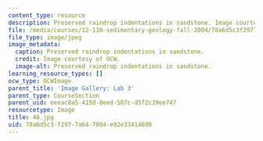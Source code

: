 ```yaml
---
content_type: resource
description: Preserved raindrop indentations in sandstone. Image courtesy of OCW.
file: /media/courses/12-110-sedimentary-geology-fall-2004/78a6d5c3f2977a647004e92e33414699_46.jpg
file_type: image/jpeg
image_metadata:
  caption: Preserved raindrop indentations in sandstone.
  credit: Image courtesy of OCW.
  image-alt: Preserved raindrop indentations in sandstone.
learning_resource_types: []
ocw_type: OCWImage
parent_title: 'Image Gallery: Lab 3'
parent_type: CourseSection
parent_uid: eeeac8a5-415d-8eed-507c-d5f2c39ee747
resourcetype: Image
title: 46.jpg
uid: 78a6d5c3-f297-7a64-7004-e92e33414699
---
```

